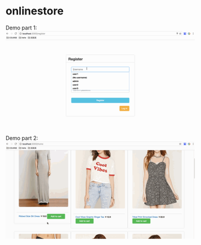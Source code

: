 # onlinestore
Demo part 1:
![Alt text](/demo/onlineStoreDemo01.gif?raw=true "onlineStoreDemo01")

Demo part 2:
![Alt text](/demo/onlineStoreDemo02.gif?raw=true "onlineStoreDemo02")
